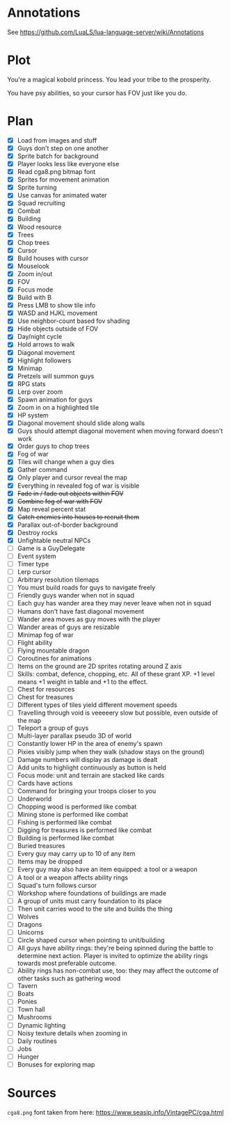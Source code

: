 # Annotations

See https://github.com/LuaLS/lua-language-server/wiki/Annotations

# Plot

You're a magical kobold princess. You lead your tribe to the prosperity.

You have psy abilities, so your cursor has FOV just like you do.

# Plan

 - [x] Load from images and stuff
 - [x] Guys don't step on one another
 - [x] Sprite batch for background
 - [x] Player looks less like everyone else
 - [x] Read cga8.png bitmap font
 - [x] Sprites for movement animation
 - [x] Sprite turning
 - [x] Use canvas for animated water
 - [x] Squad recruiting
 - [x] Combat
 - [x] Building
 - [x] Wood resource
 - [x] Trees
 - [x] Chop trees
 - [x] Cursor
 - [x] Build houses with cursor
 - [x] Mouselook
 - [x] Zoom in/out
 - [x] FOV
 - [x] Focus mode
 - [x] Build with B
 - [x] Press LMB to show tile info
 - [x] WASD and HJKL movement
 - [x] Use neighbor-count based fov shading
 - [x] Hide objects outside of FOV
 - [x] Day/night cycle
 - [x] Hold arrows to walk
 - [x] Diagonal movement
 - [x] Highlight followers
 - [x] Minimap
 - [x] Pretzels will summon guys
 - [x] RPG stats
 - [x] Lerp over zoom
 - [x] Spawn animation for guys
 - [x] Zoom in on a highlighted tile
 - [x] HP system
 - [x] Diagonal movement should slide along walls
 - [x] Guys should attempt diagonal movement when moving forward doesn't work
 - [x] Order guys to chop trees
 - [x] Fog of war
 - [x] Tiles will change when a guy dies
 - [x] Gather command
 - [x] Only player and cursor reveal the map
 - [x] Everything in revealed fog of war is visible
 - [x] ~~Fade in / fade out objects within FOV~~
 - [x] ~~Combine fog of war with FOV~~
 - [x] Map reveal percent stat
 - [x] ~~Catch enemies into houses to recruit them~~
 - [x] Parallax out-of-border background
 - [x] Destroy rocks
 - [x] Unfightable neutral NPCs
 - [ ] Game is a GuyDelegate
 - [ ] Event system
 - [ ] Timer type
 - [ ] Lerp cursor
 - [ ] Arbitrary resolution tilemaps
 - [ ] You must build roads for guys to navigate freely
 - [ ] Friendly guys wander when not in squad
 - [ ] Each guy has wander area they may never leave when not in squad
 - [ ] Humans don't have fast diagonal movement
 - [ ] Wander area moves as guy moves with the player
 - [ ] Wander areas of guys are resizable
 - [ ] Minimap fog of war
 - [ ] Flight ability
 - [ ] Flying mountable dragon
 - [ ] Coroutines for animations
 - [ ] Items on the ground are 2D sprites rotating around Z axis
 - [ ] Skills: combat, defence, chopping, etc. All of these grant XP. +1 level means +1 weight in table and +1 to the effect.
 - [ ] Chest for resources
 - [ ] Chest for treasures
 - [ ] Different types of tiles yield different movement speeds
 - [ ] Travelling through void is veeeeery slow but possible, even outside of the map
 - [ ] Teleport a group of guys
 - [ ] Multi-layer parallax pseudo 3D of world
 - [ ] Constantly lower HP in the area of enemy's spawn
 - [ ] Pixies visibly jump when they walk (shadow stays on the ground)
 - [ ] Damage numbers will display as damage is dealt
 - [ ] Add units to highlight continuously as button is held
 - [ ] Focus mode: unit and terrain are stacked like cards
 - [ ] Cards have actions
 - [ ] Command for bringing your troops closer to you
 - [ ] Underworld
 - [ ] Chopping wood is performed like combat
 - [ ] Mining stone is performed like combat
 - [ ] Fishing is performed like combat
 - [ ] Digging for treasures is performed like combat
 - [ ] Building is performed like combat
 - [ ] Buried treasures
 - [ ] Every guy may carry up to 10 of any item
 - [ ] Items may be dropped
 - [ ] Every guy may also have an item equipped: a tool or a weapon
 - [ ] A tool or a weapon affects ability rings
 - [ ] Squad's turn follows cursor
 - [ ] Workshop where foundations of buildings are made
 - [ ] A group of units must carry foundation to its place
 - [ ] Then unit carries wood to the site and builds the thing
 - [ ] Wolves
 - [ ] Dragons
 - [ ] Unicorns
 - [ ] Circle shaped cursor when pointing to unit/building
 - [ ] All guys have ability rings: they're being spinned during the battle to determine next action. Player is invited to optimize the ability rings towards most preferable outcome.
 - [ ] Ability rings has non-combat use, too: they may affect the outcome of other tasks such as gathering wood
 - [ ] Tavern
 - [ ] Boats
 - [ ] Ponies
 - [ ] Town hall
 - [ ] Mushrooms
 - [ ] Dynamic lighting
 - [ ] Noisy texture details when zooming in
 - [ ] Daily routines
 - [ ] Jobs
 - [ ] Hunger
 - [ ] Bonuses for exploring map

# Sources

`cga8.png` font taken from here: https://www.seasip.info/VintagePC/cga.html